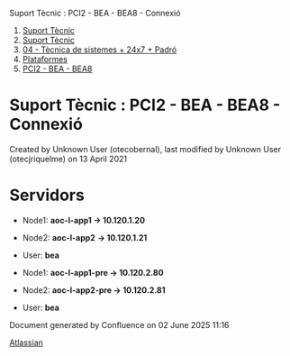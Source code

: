 Suport Tècnic : PCI2 - BEA - BEA8 - Connexió  

1.  [Suport Tècnic](index.html)
2.  [Suport Tècnic](13893782.html)
3.  [04 - Tècnica de sistemes + 24x7 + Padró](26313202.html)
4.  [Plataformes](Plataformes_41520520.html)
5.  [PCI2 - BEA - BEA8](PCI2---BEA---BEA8_41520845.html)

Suport Tècnic : PCI2 - BEA - BEA8 - Connexió
============================================

Created by Unknown User (otecobernal), last modified by Unknown User (otecjriquelme) on 13 April 2021

Servidors 
==========

*   Node1: **aoc-l-app1 → 10.120.1.20**
    
*   Node2: **aoc-l-app2** **→ 10.120.1.21**
*   User: **bea**

*   Node1: **aoc-l-app1-pre → 10.120.2.80**
    
*   Node2: **aoc-l-app2-pre → 10.120.2.81**
*   User: **bea**

Document generated by Confluence on 02 June 2025 11:16

[Atlassian](http://www.atlassian.com/)